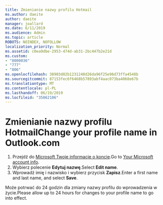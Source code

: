 ```yaml
---
title: Zmienianie nazwy profilu Hotmail
ms.author: daeite
author: daeite
manager: joallard
ms.date: 6/11/2019
ms.audience: Admin
ms.topic: article
ROBOTS: NOINDEX, NOFOLLOW
localization_priority: Normal
ms.assetid: c0ea9dbe-2953-474d-ab31-2bc447b2e21d
ms.custom:
- "8000036"
- "777"
- "806"
ms.openlocfilehash: 38903d02b1231240d26da96f25e96d73ffa4548b
ms.sourcegitcommit: 87153fec6f6468b57893abf4aac073ba4068e67b
ms.translationtype: MT
ms.contentlocale: pl-PL
ms.lasthandoff: 06/19/2019
ms.locfileid: "35062106"
---
```

# <a name="change-your-profile-name-in-outlookcom"></a><span data-ttu-id="4969d-102">Zmienianie nazwy profilu Hotmail</span><span class="sxs-lookup"><span data-stu-id="4969d-102">Change your profile name in Outlook.com</span></span>

1. <span data-ttu-id="4969d-103">Przejdź do [Microsoft Twoje informacje o koncie](https://go.microsoft.com/fwlink/p/?linkid=860841).</span><span class="sxs-lookup"><span data-stu-id="4969d-103">Go to [Your Microsoft account info](https://go.microsoft.com/fwlink/p/?linkid=860841).</span></span>
2. <span data-ttu-id="4969d-104">Wybierz polecenie **Edytuj nazwę**.</span><span class="sxs-lookup"><span data-stu-id="4969d-104">Select **Edit name**.</span></span>
3. <span data-ttu-id="4969d-105">Wprowadź imię i nazwisko i wybierz przycisk **Zapisz**.</span><span class="sxs-lookup"><span data-stu-id="4969d-105">Enter a first name and last name, and select **Save**.</span></span>

<span data-ttu-id="4969d-106">Może potrwać do 24 godzin dla zmiany nazwy profilu do wprowadzenia w życie.</span><span class="sxs-lookup"><span data-stu-id="4969d-106">Please allow up to 24 hours for changes to your profile name to go into effect.</span></span>